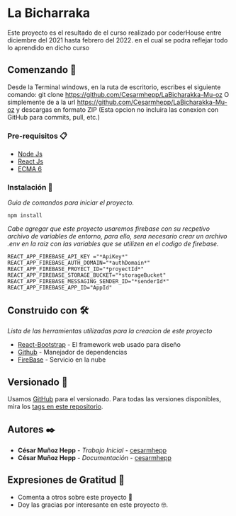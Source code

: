 # La Bicharraka

Este proyecto es el resultado de el curso realizado por coderHouse entre diciembre del 2021 hasta febrero del 2022. en el cual se podra reflejar todo lo aprendido
en dicho curso

## Comenzando 🚀
Desde la Terminal windows, en la ruta de escritorio, escribes el siguiente comando:
git clone https://github.com/Cesarmhepp/LaBicharakka-Mu-oz
O simplemente de a la url https://github.com/Cesarmhepp/LaBicharakka-Mu-oz y descargas en formato ZIP (Esta opcion no incluira las conexion con GitHub para commits, pull, etc.)

### Pre-requisitos 📋
* [Node Js](https://nodejs.org/)
* [React Js](https://es.reactjs.org/)
* [ECMA 6](https://es.wikipedia.org/wiki/ECMAScript)

### Instalación 🔧

_Guia de comandos para iniciar el proyecto._
```
npm install
```
_Cabe agregar que este proyecto usaremos firebase con su recpetivo archivo de variables de entorno, para ello, sera necesario crear un archivo .env en la raiz
con las variables que se utilizen en el codigo de firebase._

```
REACT_APP_FIREBASE_API_KEY ="*ApiKey*"
REACT_APP_FIREBASE_AUTH_DOMAIN="*authDomain*"
REACT_APP_FIREBASE_PROYECT_ID="*proyectId*"
REACT_APP_FIREBASE_STORAGE_BUCKET="*storageBucket"
REACT_APP_FIREBASE_MESSAGING_SENDER_ID="*senderId*"
REACT_APP_FIREBASE_APP_ID="AppId"

```



## Construido con 🛠️
_Lista de las herramientas utilizadas para la creacion de este proyecto_
* [React-Bootstrap](https://react-bootstrap.github.io/) - El framework web usado para diseño
* [Github](https://GitHub.org/) - Manejador de dependencias
* [FireBase](https://firebase.google.com/) - Servicio en la nube




## Versionado 📌

Usamos [GitHub](http://github.org/) para el versionado. Para todas las versiones disponibles, mira los [tags en este repositorio](https://github.com/CesarmheppLaBicharakka-Mu-oz/tags).

## Autores ✒️

* **César Muñoz Hepp** - *Trabajo Inicial* - [cesarmhepp](https://gist.github.com/Cesarmhepp)
* **César Muñoz Hepp** - *Documentación* - [cesarmhepp](https://gist.github.com/Cesarmhepp)




## Expresiones de Gratitud 🎁

* Comenta a otros sobre este proyecto 📢
* Doy las gracias por interesante en este proyecto 🤓.

